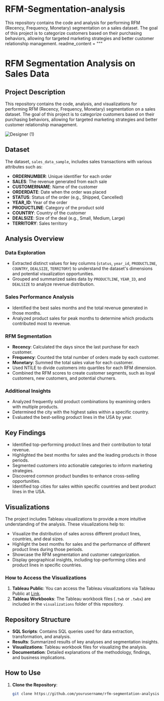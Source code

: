 # RFM-Segmentation-analysis
This repository contains the code and analysis for performing RFM (Recency, Frequency, Monetary) segmentation on a sales dataset. The goal of this project is to categorize customers based on their purchasing behaviors, allowing for targeted marketing strategies and better customer relationship management.
readme_content = """
# RFM Segmentation Analysis on Sales Data

## Project Description

This repository contains the code, analysis, and visualizations for performing RFM (Recency, Frequency, Monetary) segmentation on a sales dataset. The goal of this project is to categorize customers based on their purchasing behaviors, allowing for targeted marketing strategies and better customer relationship management.



![Designer (1)](https://github.com/MudassirAhmed744/RFM-Segmentation-analysis/assets/73222691/c2db2b97-0dd1-4430-81f1-e41a9e4b479b)








## Dataset

The dataset, `sales_data_sample`, includes sales transactions with various attributes such as:

- **ORDERNUMBER**: Unique identifier for each order
- **SALES**: The revenue generated from each sale
- **CUSTOMERNAME**: Name of the customer
- **ORDERDATE**: Date when the order was placed
- **STATUS**: Status of the order (e.g., Shipped, Cancelled)
- **YEAR_ID**: Year of the order
- **PRODUCTLINE**: Category of the product sold
- **COUNTRY**: Country of the customer
- **DEALSIZE**: Size of the deal (e.g., Small, Medium, Large)
- **TERRITORY**: Sales territory

## Analysis Overview

### Data Exploration

- Extracted distinct values for key columns (`status`, `year_id`, `PRODUCTLINE`, `COUNTRY`, `DEALSIZE`, `TERRITORY`) to understand the dataset's dimensions and potential visualization opportunities.
- Grouped and summarized sales data by `PRODUCTLINE`, `YEAR_ID`, and `DEALSIZE` to analyze revenue distribution.

### Sales Performance Analysis

- Identified the best sales months and the total revenue generated in those months.
- Analyzed product sales for peak months to determine which products contributed most to revenue.

### RFM Segmentation

- **Recency**: Calculated the days since the last purchase for each customer.
- **Frequency**: Counted the total number of orders made by each customer.
- **Monetary**: Summed the total sales value for each customer.
- Used NTILE to divide customers into quartiles for each RFM dimension.
- Combined the RFM scores to create customer segments, such as loyal customers, new customers, and potential churners.

### Additional Insights

- Analyzed frequently sold product combinations by examining orders with multiple products.
- Determined the city with the highest sales within a specific country.
- Evaluated the best-selling product lines in the USA by year.

## Key Findings

- Identified top-performing product lines and their contribution to total revenue.
- Highlighted the best months for sales and the leading products in those periods.
- Segmented customers into actionable categories to inform marketing strategies.
- Discovered common product bundles to enhance cross-selling opportunities.
- Identified top cities for sales within specific countries and best product lines in the USA.

## Visualizations

The project includes Tableau visualizations to provide a more intuitive understanding of the analysis. These visualizations help to:

- Visualize the distribution of sales across different product lines, countries, and deal sizes.
- Highlight the best months for sales and the performance of different product lines during those periods.
- Showcase the RFM segmentation and customer categorization.
- Display geographical insights, including top-performing cities and product lines in specific countries.

### How to Access the Visualizations

1. **Tableau Public**: You can access the Tableau visualizations via Tableau Public at [Link](https://public.tableau.com/app/profile/mudassir.ahmed6202/viz/RFMSegmentationAnalysis_17165820239440/Indroduction).
2. **Tableau Workbooks**: The Tableau workbook files (`.twb` or `.twbx`) are included in the `visualizations` folder of this repository.

## Repository Structure

- **SQL Scripts**: Contains SQL queries used for data extraction, transformation, and analysis.
- **Results**: Summarized results of key analyses and segmentation insights.
- **Visualizations**: Tableau workbook files for visualizing the analysis.
- **Documentation**: Detailed explanations of the methodology, findings, and business implications.

## How to Use

1. **Clone the Repository**:
   ```bash
   git clone https://github.com/yourusername/rfm-segmentation-analysis.git
